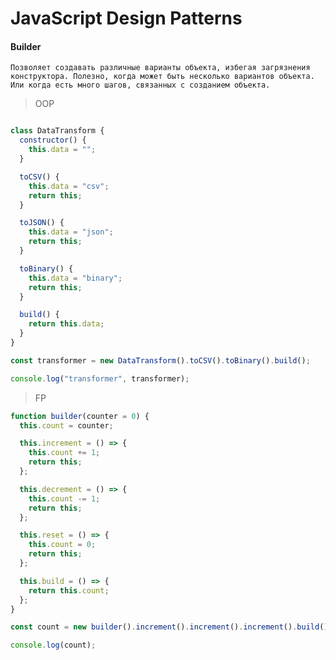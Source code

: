 # JavaScript Design Patterns

#### Builder

`Позволяет создавать различные варианты объекта, избегая загрязнения конструктора. Полезно, когда может быть несколько вариантов объекта. Или когда есть много шагов, связанных с созданием объекта.`

> OOP

```js

class DataTransform {
  constructor() {
    this.data = "";
  }

  toCSV() {
    this.data = "csv";
    return this;
  }

  toJSON() {
    this.data = "json";
    return this;
  }

  toBinary() {
    this.data = "binary";
    return this;
  }

  build() {
    return this.data;
  }
}

const transformer = new DataTransform().toCSV().toBinary().build();

console.log("transformer", transformer);

```

> FP

```js
function builder(counter = 0) {
  this.count = counter;

  this.increment = () => {
    this.count += 1;
    return this;
  };

  this.decrement = () => {
    this.count -= 1;
    return this;
  };

  this.reset = () => {
    this.count = 0;
    return this;
  };

  this.build = () => {
    return this.count;
  };
}

const count = new builder().increment().increment().increment().build();

console.log(count);

```
